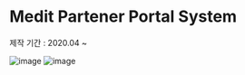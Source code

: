 # Medit Partener Portal System 

제작 기간 : 2020.04 ~



![image](https://user-images.githubusercontent.com/18201794/88135464-11ee3680-cc22-11ea-8fa4-440811ee33ee.png)
![image](https://user-images.githubusercontent.com/18201794/88135391-e4a18880-cc21-11ea-80dc-9d35fac84e9d.png)
